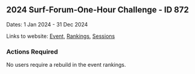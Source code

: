 ## 2024 Surf-Forum-One-Hour Challenge - ID 872

Dates: 1 Jan 2024 - 31 Dec 2024

Links to website: [Event](https://www.gps-speedsurfing.com/default.aspx?mnu=event&val=872), [Rankings](https://www.gps-speedsurfing.com/default.aspx?mnu=eventranking&val=872), [Sessions](https://www.gps-speedsurfing.com/default.aspx?mnu=eventsessions&val=872)

### Actions Required

No users require a rebuild in the event rankings.

